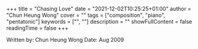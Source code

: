 +++ 
title = "Chasing Love" 
date = "2021-12-02T10:25:25+01:00" 
author = "Chun Heung Wong" 
cover = "" 
tags = ["composition", "piano", "pentatonic"] 
keywords = ["", ""] 
description = "" 
showFullContent = false
readingTime = false 
+++

Written by: Chun Heung Wong
Date: Aug 2009


